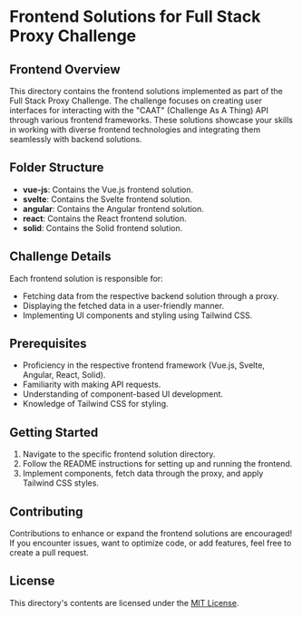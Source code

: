 # Frontend Solutions for Full Stack Proxy Challenge

## Frontend Overview

This directory contains the frontend solutions implemented as part of the Full Stack Proxy Challenge. The challenge focuses on creating user interfaces for interacting with the "CAAT" (Challenge As A Thing) API through various frontend frameworks. These solutions showcase your skills in working with diverse frontend technologies and integrating them seamlessly with backend solutions.

## Folder Structure

- **vue-js**: Contains the Vue.js frontend solution.
- **svelte**: Contains the Svelte frontend solution.
- **angular**: Contains the Angular frontend solution.
- **react**: Contains the React frontend solution.
- **solid**: Contains the Solid frontend solution.

## Challenge Details

Each frontend solution is responsible for:

- Fetching data from the respective backend solution through a proxy.
- Displaying the fetched data in a user-friendly manner.
- Implementing UI components and styling using Tailwind CSS.

## Prerequisites

- Proficiency in the respective frontend framework (Vue.js, Svelte, Angular, React, Solid).
- Familiarity with making API requests.
- Understanding of component-based UI development.
- Knowledge of Tailwind CSS for styling.

## Getting Started

1. Navigate to the specific frontend solution directory.
2. Follow the README instructions for setting up and running the frontend.
3. Implement components, fetch data through the proxy, and apply Tailwind CSS styles.

## Contributing

Contributions to enhance or expand the frontend solutions are encouraged! If you encounter issues, want to optimize code, or add features, feel free to create a pull request.

## License

This directory's contents are licensed under the [MIT License](LICENSE).
